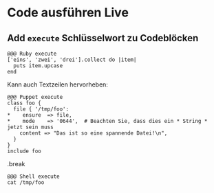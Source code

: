 <!SLIDE >
# Code ausführen Live
## Add `execute` Schlüsselwort zu Codeblöcken

    @@@ Ruby execute
    ['eins', 'zwei', 'drei'].collect do |item|
      puts item.upcase
    end

Kann auch Textzeilen hervorheben:

    @@@ Puppet execute
    class foo {
      file { '/tmp/foo':
    *    ensure  => file,
    *    mode    => '0644',  # Beachten Sie, dass dies ein * String * jetzt sein muss
        content => "Das ist so eine spannende Datei!\n",
      }
    }
    include foo
    
.break

    @@@ Shell execute
    cat /tmp/foo
